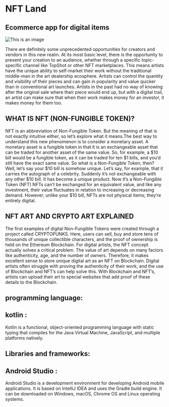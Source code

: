 # NFT Land 

## Ecommerce app for digital items

![This is an image](https://github.com/wajih942/ios-app/blob/main/Thumbnail.jpg)



There are definitely some unprecedented opportunities for creators and vendors in this new realm. At its most basic level, 
there is the opportunity to present your creation to an audience, whether through a specific topic-specific channel like 
TopShot or other NFT marketplaces.
This means artists have the unique ability to self-market their work without the traditional middle-man in the art dealership ecosphere. 
Artists can control the quantity and visibility of their pieces and can gain in popularity and value quicker than in conventional art launches. 
Artists in the past had no way of knowing after the original sale where their piece would end up, but with a digital trail, an artist can make sure that 
when their work makes money for an investor, it makes money for them too.

## WHAT IS NFT (NON-FUNGIBLE TOKEN)?

NFT is an abbreviation of Non-Fungible Token. But the meaning of that is not exactly intuitive either,
so let’s explore what it means.The best way to understand this new phenomenon is to consider a monetary asset.
A monetary asset is a fungible token in that it is an exchangeable asset that can be traded for another asset 
of the same value. So, for example, a $10 bill would be a fungible token, as it can be traded for ten $1 bills,
and you’d still have the exact same value. So what is a Non-Fungible Token, then? Well, let’s say your $10 bill is
somehow unique. Let’s say, for example, that it carries the autograph of a celebrity. Suddenly it’s not exchangeable
with any other $10 bill. It has become a unique product. Now it’s a Non-Fungible Token (NFT)
NFTs can’t be exchanged for an equivalent value, and like any investment, their value fluctuates in relation to increasing
or decreasing demand. However, unlike your $10 bill, NFTs are not physical items; they’re entirely digital.


## NFT ART AND CRYPTO ART EXPLAINED


The first examples of digital Non-Fungible Tokens were created through a project called CRYPTOPUNKS. Here, users can sell, 
buy and store tens of thousands of unique collectible characters, and the proof of ownership is held on the Ethereum Blockchain.
For digital artists, the NFT concept actually solves a critical problem. The value of art depends on many factors like authenticity, 
age, and the number of owners. Therefore, it makes excellent sense to store unique digital art as an NFT on Blockchain. Digital artists
often struggle with proving the authenticity of their work, and the use of Blockchain and NFT’s can help solve this. With Blockchain and NFT’s, 
artists can upload their art to special websites that add proof of these details to the Blockchain.


## programming language:

## kotlin :

Kotlin is a functional, object-oriented programming language with static typing that compiles for the Java Virtual Machine, JavaScript, 
and multiple platforms natively.




## Libraries and frameworks:

## Android Studio :

Android Studio is a development environment for developing Android mobile applications. It is based on IntelliJ IDEA and uses the Gradle build engine. 
It can be downloaded on Windows, macOS, Chrome OS and Linux operating systems.
